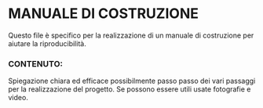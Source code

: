 # MANUALE DI COSTRUZIONE

Questo file è specifico per la realizzazione di un manuale di costruzione per aiutare la riproducibilità.

### CONTENUTO:
Spiegazione chiara ed efficace possibilmente passo passo dei vari passaggi per la realizzazione del progetto.
Se possono essere utili usate fotografie e video.
